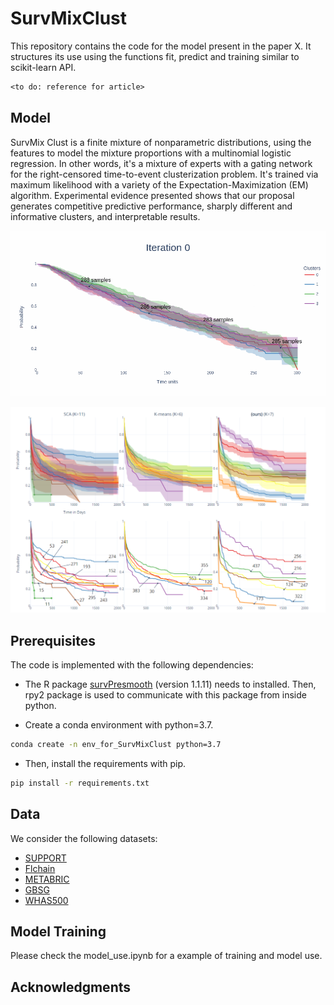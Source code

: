 # SurvMixClust

This repository contains the code for the model present in the paper X. It structures its use using the functions fit, predict and training similar to scikit-learn API.

```latex
<to do: reference for article>
```
 
## Model

SurvMix Clust is a finite mixture of nonparametric distributions, using the features to model the mixture proportions with a multinomial logistic regression. In other words, it's a mixture of experts with a gating network for the right-censored time-to-event clusterization problem. It's trained via maximum likelihood with a variety of the Expectation-Maximization (EM) algorithm. Experimental evidence presented shows that our proposal generates competitive predictive performance, sharply different and informative clusters, and interpretable results.

![Gif](figures/METABRIC_run_4_clusters.gif)

<!-- <img src="figures/bayesian_net.png"  width="30%" height="30%"> -->

![Risk](figures/figure_comparing_clusterizations.png)




## Prerequisites
The code is implemented with the following dependencies:
- The R package [survPresmooth](https://cran.r-project.org/web/packages/survPresmooth/index.html) (version 1.1.11) needs to installed. Then, rpy2 package is used to communicate with this package from inside python.

- Create a conda environment with python=3.7.
```sh
conda create -n env_for_SurvMixClust python=3.7
```
- Then, install the requirements with pip.
```sh
pip install -r requirements.txt
```

## Data
We consider the following datasets:

- [SUPPORT](http://biostat.mc.vanderbilt.edu/wiki/Main/DataSets)
- [Flchain](https://vincentarelbundock.github.io/Rdatasets/doc/survival/flchain.html)
- [METABRIC](https://pubmed.ncbi.nlm.nih.gov/22522925/)
- [GBSG](https://pubmed.ncbi.nlm.nih.gov/10676647/)
- [WHAS500](https://www.wiley.com/en-us/Applied+Survival+Analysis%3A+Regression+Modeling+of+Time+to+Event+Data%2C+2nd+Edition-p-9780471754992)

## Model Training

Please check the model_use.ipynb for a example of training and model use.


## Acknowledgments
